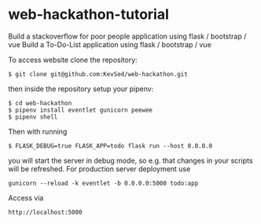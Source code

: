 # web-hackathon-tutorial

Build a stackoverflow for poor people application using flask / bootstrap / vue
Build a To-Do-List application using flask / bootstrap / vue

To access website clone the repository:
```
$ git clone git@github.com:KevSed/web-hackathon.git
```
then inside the repository setup your pipenv:
```
$ cd web-hackathon
$ pipenv install eventlet gunicorn peewee
$ pipenv shell
```
Then with running
```
$ FLASK_DEBUG=true FLASK_APP=todo flask run --host 0.0.0.0
```
you will start the server in debug mode, so e.g. that changes in your scripts will be refreshed.
For production server deployment use
```
gunicorn --reload -k eventlet -b 0.0.0.0:5000 todo:app
```

Access via
```
http://localhost:5000
```
